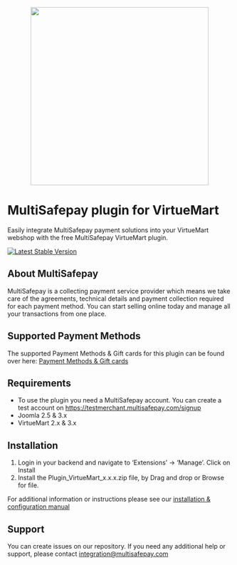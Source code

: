 <p align="center">
  <img src="https://www.multisafepay.com/img/multisafepaylogo.svg" width="400px" position="center">
</p>

# MultiSafepay plugin for VirtueMart

Easily integrate MultiSafepay payment solutions into your VirtueMart webshop with the free MultiSafepay VirtueMart plugin.

[![Latest Stable Version](https://img.shields.io/github/release/multisafepay/virtuemart.svg)](https://github.com/MultiSafepay/VirtueMart/)

## About MultiSafepay
MultiSafepay is a collecting payment service provider which means we take care of the agreements, technical details and payment collection required for each payment method. You can start selling online today and manage all your transactions from one place.
## Supported Payment Methods
The supported Payment Methods & Gift cards for this plugin can be found over here: [Payment Methods & Gift cards](https://docs.multisafepay.com/plugins/virtuemart/faq/#available-payment-methods-in-virtuemart)

## Requirements
- To use the plugin you need a MultiSafepay account. You can create a test account on https://testmerchant.multisafepay.com/signup
- Joomla 2.5 & 3.x
- VirtueMart 2.x & 3.x

## Installation

1. Login in your backend and navigate to ‘Extensions’ -> ‘Manage’. Click on Install
2. Install the Plugin_VirtueMart_x.x.x.zip file, by Drag and drop or Browse for file.

For additional information or instructions please see our [installation & configuration manual](https://docs.multisafepay.com/plugins/virtuemart/manual/)
 
## Support
You can create issues on our repository. If you need any additional help or support, please contact <a href="mailto:integration@multisafepay.com">integration@multisafepay.com</a>

